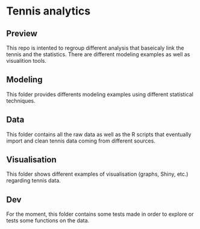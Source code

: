 # Tennis analytics

## Preview
This repo is intented to regroup different analysis that baseicaly link the tennis and the statistics. There are different modeling examples as well as visualition tools.

## Modeling
This folder provides differents modeling examples using different statistical techniques.

## Data
This folder contains all the raw data as well as the R scripts that eventually import and clean tennis data coming from different sources.

## Visualisation
This folder shows different examples of visualisation (graphs, Shiny, etc.) regarding tennis data.

## Dev
For the moment, this folder contains some tests made in order to explore or tests some functions on the data.

